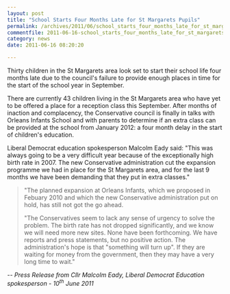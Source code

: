 ```yaml
---
layout: post
title: "School Starts Four Months Late for St Margarets Pupils"
permalink: /archives/2011/06/school_starts_four_months_late_for_st_margarets_pu.html
commentfile: 2011-06-16-school_starts_four_months_late_for_st_margarets_pu
category: news
date: 2011-06-16 08:20:20

---
```


Thirty children in the St Margarets area look set to start their school life four months late due to the council's failure to provide enough places in time for the start of the school year in September.

There are currently 43 children living in the St Margarets area who have yet to be offered a place for a reception class this September. After months of inaction and complacency, the Conservative council is finally in talks with Orleans Infants School and with parents to determine if an extra class can be provided at the school from January 2012: a four month delay in the start of children's education.

Liberal Democrat education spokesperson Malcolm Eady said: "This was always going to be a very difficult year because of the exceptionally high birth rate in 2007. The new Conservative administration cut the expansion programme we had in place for the St Margarets area, and for the last 9 months we have been demanding that they put in extra classes."

> "The planned expansion at Orleans Infants, which we proposed in Febuary 2010 and which the new Conservative administration put on hold, has still not got the go ahead.
> 
> "The Conservatives seem to lack any sense of urgency to solve the problem. The birth rate has not dropped significantly, and we know we will need more new sites. None have been forthcoming. We have reports and press statements, but no positive action. The administration's hope is that "something will turn up". If they are waiting for money from the government, then they may have a very long time to wait."

<cite>-- Press Release from Cllr Malcolm Eady, Liberal Democrat Education spokesperson - 10<sup>th</sup> June 2011</cite>
